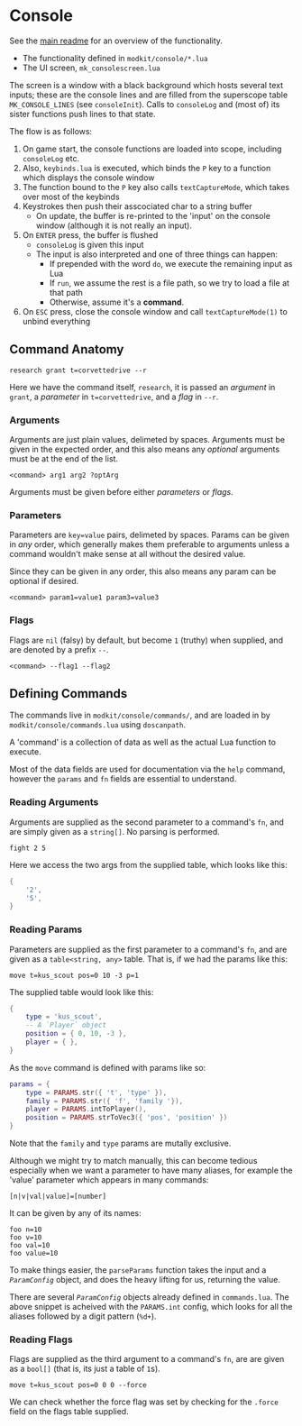 # Console

See the [main readme](https://github.com/Novaras/modkit/blob/console-update/Console.md) for an overview of the functionality.

- The functionality defined in `modkit/console/*.lua`
- The UI screen, `mk_consolescreen.lua`

The screen is a window with a black background which hosts several text inputs; these are the console lines and are filled from the superscope table `MK_CONSOLE_LINES` (see `consoleInit`). Calls to `consoleLog` and (most of) its sister functions push lines to that state.

The flow is as follows:

1. On game start, the console functions are loaded into scope, including `consoleLog` etc.
1. Also, `keybinds.lua` is executed, which binds the `P` key to a function which displays the console window
1. The function bound to the `P` key also calls `textCaptureMode`, which takes over most of the keybinds
1. Keystrokes then push their asscociated char to a string buffer
    - On update, the buffer is re-printed to the 'input' on the console window (although it is not really an input).
1. On `ENTER` press, the buffer is flushed
    - `consoleLog` is given this input
    - The input is also interpreted and one of three things can happen:
        - If prepended with the word `do`, we execute the remaining input as Lua
        - If `run`, we assume the rest is a file path, so we try to load a file at that path
        - Otherwise, assume it's a **command**.
1. On `ESC` press, close the console window and call `textCaptureMode(1)` to unbind everything

## Command Anatomy

```
research grant t=corvettedrive --r
```

Here we have the command itself, `research`, it is passed an _argument_ in `grant`, a _parameter_ in `t=corvettedrive`, and a _flag_ in `--r`.

### Arguments

Arguments are just plain values, delimeted by spaces. Arguments must be given in the expected order, and this also means any _optional_ arguments must be at the end of the list.

```
<command> arg1 arg2 ?optArg
```

Arguments must be given before either _parameters_ or _flags_.

### Parameters

Parameters are `key=value` pairs, delimeted by spaces. Params can be given in _any_ order, which generally makes them preferable to arguments unless a command wouldn't make sense at all without the desired value.

Since they can be given in any order, this also means any param can be optional if desired.

```
<command> param1=value1 param3=value3
```

### Flags

Flags are `nil` (falsy) by default, but become `1` (truthy) when supplied, and are denoted by a prefix `--`.

```
<command> --flag1 --flag2
```

## Defining Commands

The commands live in `modkit/console/commands/`, and are loaded in by `modkit/console/commands.lua` using `doscanpath`.

A 'command' is a collection of data as well as the actual Lua function to execute.

Most of the data fields are used for documentation via the `help` command, however the `params` and `fn` fields are essential to understand.

### Reading Arguments

Arguments are supplied as the second parameter to a command's `fn`, and are simply given as a `string[]`. No parsing is performed.

```
fight 2 5
```

Here we access the two args from the supplied table, which looks like this:

```lua
{
    '2',
    '5',
}
```

### Reading Params

Parameters are supplied as the first parameter to a command's `fn`, and are given as a `table<string, any>` table. That is, if we had the params like this:

```
move t=kus_scout pos=0 10 -3 p=1
```

The supplied table would look like this:

```lua
{
    type = 'kus_scout',
    -- A `Player` object
    position = { 0, 10, -3 },
    player = { },
}
```

As the `move` command is defined with params like so:

```lua
params = {
    type = PARAMS.str({ 't', 'type' }),
    family = PARAMS.str({ 'f', 'family '}),
    player = PARAMS.intToPlayer(),
    position = PARAMS.strToVec3({ 'pos', 'position' })
}
```

Note that the `family` and `type` params are mutally exclusive.

Although we might try to match manually, this can become tedious especially when we want a parameter to have many aliases, for example the 'value' parameter which appears in many commands:

```
[n|v|val|value]=[number]
```

It can be given by any of its names:

```
foo n=10
foo v=10
foo val=10
foo value=10
```

To make things easier, the `parseParams` function takes the input and a _`ParamConfig`_ object, and does the heavy lifting for us, returning the value.

There are several _`ParamConfig`_ objects already defined in `commands.lua`. The above snippet is acheived with the `PARAMS.int` config, which looks for all the aliases followed by a digit pattern (`%d+`).

### Reading Flags

Flags are supplied as the third argument to a command's `fn`, are are given as a `bool[]` (that is, its just a table of `1`s).

```
move t=kus_scout pos=0 0 0 --force
```

We can check whether the force flag was set by checking for the `.force` field on the flags table supplied.


